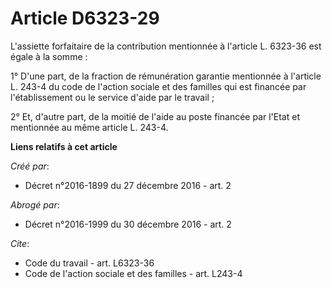 # Article D6323-29

L'assiette forfaitaire de la contribution mentionnée à l'article L. 6323-36 est égale à la somme : 

1° D'une part, de la fraction de rémunération garantie mentionnée à l'article L. 243-4 du code de l'action sociale et des
familles qui est financée par l'établissement ou le service d'aide par le travail ; 

2° Et, d'autre part, de la moitié de l'aide au poste financée par l'Etat et mentionnée au même article L. 243-4.

**Liens relatifs à cet article**

_Créé par_:

  - Décret n°2016-1899 du 27 décembre 2016 - art. 2

_Abrogé par_:

  - Décret n°2016-1999 du 30 décembre 2016 - art. 2

_Cite_:

  - Code du travail - art. L6323-36
  - Code de l'action sociale et des familles - art. L243-4
